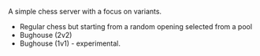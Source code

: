 A simple chess server with a focus on variants. 
* Regular chess but starting from a random opening selected from a pool
* Bughouse (2v2)
* Bughouse (1v1) - experimental.
